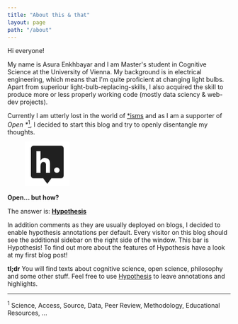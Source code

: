 ```yaml
---
title: "About this & that"
layout: page
path: "/about"
---
```


Hi everyone!

My name is Asura Enkhbayar and I am Master's student in Cognitive Science at the University of Vienna. My background is in electrical engineering, which means that I'm quite proficient at changing light bulbs. Apart from superiour light-bulb-replacing-skills, I also acquired the skill to produce more or less properly working code (mostly data sciency & web-dev projects).

Currently I am utterly lost in the world of [*isms](http://phrontistery.info/isms.html) and as I am a supporter of _Open *_<a href="#openness"><sup>1</sup></a>, I decided to start this blog and try to openly disentangle my thoughts.

<figure class="floatRight">
    <img style="height: 100px;" src="./hypothesis.jpg" alt="hypothesis">
</figure>

__Open... but how?__

The answer is:   [__Hypothesis__](https://hypothes.is)


In addition comments as they are usually deployed on blogs, I decided to enable hypothesis annotations per default. Every visitor on this blog should see the additional sidebar on the right side of the window. This bar is Hypothesis! To find out more about the features of Hypothesis have a look at my first blog post!

__tl;dr__ You will find texts about cognitive science, open science, philosophy and some other stuff. Feel free to use [Hypothesis](https://hypothes.is) to leave annotations and highlights.


-----------

<a name="#openness"></a><sup>1</sup> Science, Access, Source, Data, Peer Review, Methodology, Educational Resources, ...
